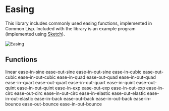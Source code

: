 # Easing

This library includes commonly used easing functions, implemented in Common Lisp. Included with the library is an example program (implemented using [Sketch](https://github.com/vydd/sketch)).

![Easing](http://i.imgur.com/0q0y0b4.png)

## Functions

linear ease-in-sine ease-out-sine ease-in-out-sine ease-in-cubic ease-out-cubic ease-in-out-cubic ease-in-quad ease-out-quad ease-in-out-quad ease-in-quart ease-out-quart ease-in-out-quart ease-in-quint ease-out-quint ease-in-out-quint ease-in-exp ease-out-exp ease-in-out-exp ease-in-circ ease-out-circ ease-in-out-circ ease-in-elastic ease-out-elastic ease-in-out-elastic ease-in-back ease-out-back ease-in-out-back ease-in-bounce ease-out-bounce ease-in-out-bounce
